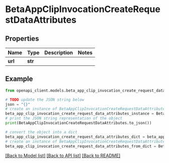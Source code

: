 # BetaAppClipInvocationCreateRequestDataAttributes


## Properties

Name | Type | Description | Notes
------------ | ------------- | ------------- | -------------
**url** | **str** |  | 

## Example

```python
from openapi_client.models.beta_app_clip_invocation_create_request_data_attributes import BetaAppClipInvocationCreateRequestDataAttributes

# TODO update the JSON string below
json = "{}"
# create an instance of BetaAppClipInvocationCreateRequestDataAttributes from a JSON string
beta_app_clip_invocation_create_request_data_attributes_instance = BetaAppClipInvocationCreateRequestDataAttributes.from_json(json)
# print the JSON string representation of the object
print(BetaAppClipInvocationCreateRequestDataAttributes.to_json())

# convert the object into a dict
beta_app_clip_invocation_create_request_data_attributes_dict = beta_app_clip_invocation_create_request_data_attributes_instance.to_dict()
# create an instance of BetaAppClipInvocationCreateRequestDataAttributes from a dict
beta_app_clip_invocation_create_request_data_attributes_from_dict = BetaAppClipInvocationCreateRequestDataAttributes.from_dict(beta_app_clip_invocation_create_request_data_attributes_dict)
```
[[Back to Model list]](../README.md#documentation-for-models) [[Back to API list]](../README.md#documentation-for-api-endpoints) [[Back to README]](../README.md)


